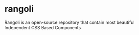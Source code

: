 # rangoli
Rangoli is an open-source repository that contain most beautiful Independent CSS Based Components
